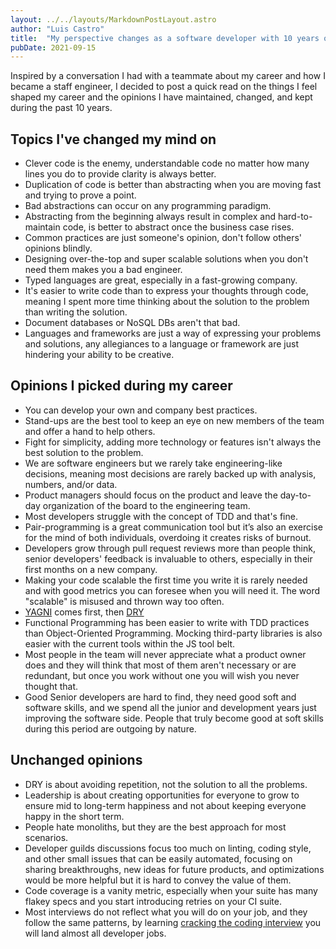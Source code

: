 ```yaml
---
layout: ../../layouts/MarkdownPostLayout.astro
author: "Luis Castro"
title:  "My perspective changes as a software developer with 10 years of experience"
pubDate: 2021-09-15
---
```


Inspired by a conversation I had with a teammate about my career and how I became a staff engineer, I decided to post a
quick read on the things I feel shaped my career and the opinions I have maintained, changed, and kept during the past
10 years.

## Topics I've changed my mind on

* Clever code is the enemy, understandable code no matter how many lines you do to provide clarity is always better.
* Duplication of code is better than abstracting when you are moving fast and trying to prove a point.
* Bad abstractions can occur on any programming paradigm.
* Abstracting from the beginning always result in complex and hard-to-maintain code, is better to abstract once the
  business case rises.
* Common practices are just someone's opinion, don't follow others' opinions blindly.
* Designing over-the-top and super scalable solutions when you don't need them makes you a bad engineer.
* Typed languages are great, especially in a fast-growing company.
* It's easier to write code than to express your thoughts through code, meaning I spent more time thinking about the
  solution to the problem than writing the solution.
* Document databases or NoSQL DBs aren't that bad.
* Languages and frameworks are just a way of expressing your problems and solutions, any allegiances to a language or
  framework are just hindering your ability to be creative.

## Opinions I picked during my career

* You can develop your own and company best practices.
* Stand-ups are the best tool to keep an eye on new members of the team and offer a hand to help others.
* Fight for simplicity, adding more technology or features isn't always the best solution to the problem.
* We are software engineers but we rarely take engineering-like decisions, meaning most decisions are rarely backed up
  with analysis, numbers, and/or data.
* Product managers should focus on the product and leave the day-to-day organization of the board to the engineering
  team.
* Most developers struggle with the concept of TDD and that's fine.
* Pair-programming is a great communication tool but it’s also an exercise for the mind of both individuals, overdoing
  it creates risks of burnout.
* Developers grow through pull request reviews more than people think, senior developers' feedback is invaluable to
  others, especially in their first months on a new company.
* Making your code scalable the first time you write it is rarely needed and with good metrics you can foresee when you
  will need it. The word "scalable" is misused and thrown way too often.
* [YAGNI](https://www.martinfowler.com/bliki/Yagni.html) comes first,
  then [DRY](https://en.wikipedia.org/wiki/Don%27t_repeat_yourself)
* Functional Programming has been easier to write with TDD practices than Object-Oriented Programming. Mocking
  third-party libraries is also easier with the current tools within the JS tool belt.
* Most people in the team will never appreciate what a product owner does and they will think that most of them aren't
  necessary or are redundant, but once you work without one you will wish you never thought that.
* Good Senior developers are hard to find, they need good soft and software skills, and we spend all the junior and
  development years just improving the software side. People that truly become good at soft skills during this period
  are outgoing by nature.

## Unchanged opinions

* DRY is about avoiding repetition, not the solution to all the problems.
* Leadership is about creating opportunities for everyone to grow to ensure mid to long-term happiness and not about
  keeping everyone happy in the short term.
* People hate monoliths, but they are the best approach for most scenarios.
* Developer guilds discussions focus too much on linting, coding style, and other small issues that can be easily
  automated, focusing on sharing breakthroughs, new ideas for future products, and optimizations would be more helpful
  but it is hard to convey the value of them.
* Code coverage is a vanity metric, especially when your suite has many flakey specs and you start introducing retries
  on your CI suite.
* Most interviews do not reflect what you will do on your job, and they follow the same patterns, by
  learning [cracking the coding interview](https://www.crackingthecodinginterview.com) you will land almost all
  developer jobs.
